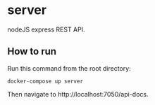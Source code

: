 # server
nodeJS express REST API.

## How to run
Run this command from the root directory:
```
docker-compose up server
```

Then navigate to http://localhost:7050/api-docs.
